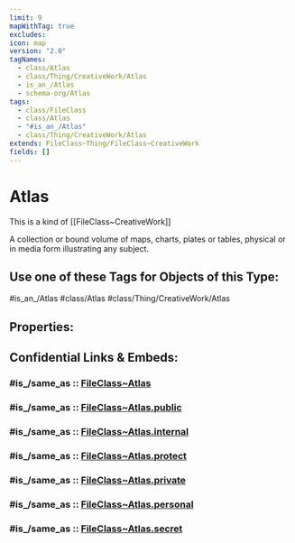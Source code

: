 ```yaml
---
limit: 9
mapWithTag: true
excludes: 
icon: map
version: "2.0"
tagNames:
  - class/Atlas
  - class/Thing/CreativeWork/Atlas
  - is_an_/Atlas
  - schema-org/Atlas
tags:
  - class/FileClass
  - class/Atlas
  - "#is_an_/Atlas"
  - class/Thing/CreativeWork/Atlas
extends: FileClass~Thing/FileClass~CreativeWork
fields: []
---
```


# Atlas
This is a kind of [[FileClass~CreativeWork]]

A collection or bound volume of maps, charts, plates or tables, physical or in media form illustrating any subject.


## Use one of these Tags for Objects of this Type:

#is_an_/Atlas
#class/Atlas
#class/Thing/CreativeWork/Atlas

## Properties:


## Confidential Links & Embeds: 

### #is_/same_as :: [FileClass~Atlas](/_Standards/fileClass/FileClass~Thing/FileClass~CreativeWork/FileClass~Atlas.md) 

### #is_/same_as :: [FileClass~Atlas.public](/_public/fileClass/FileClass~Thing/FileClass~CreativeWork/FileClass~Atlas.public.md) 

### #is_/same_as :: [FileClass~Atlas.internal](/_internal/fileClass/FileClass~Thing/FileClass~CreativeWork/FileClass~Atlas.internal.md) 

### #is_/same_as :: [FileClass~Atlas.protect](/_protect/fileClass/FileClass~Thing/FileClass~CreativeWork/FileClass~Atlas.protect.md) 

### #is_/same_as :: [FileClass~Atlas.private](/_private/fileClass/FileClass~Thing/FileClass~CreativeWork/FileClass~Atlas.private.md) 

### #is_/same_as :: [FileClass~Atlas.personal](/_personal/fileClass/FileClass~Thing/FileClass~CreativeWork/FileClass~Atlas.personal.md) 

### #is_/same_as :: [FileClass~Atlas.secret](/_secret/fileClass/FileClass~Thing/FileClass~CreativeWork/FileClass~Atlas.secret.md)

